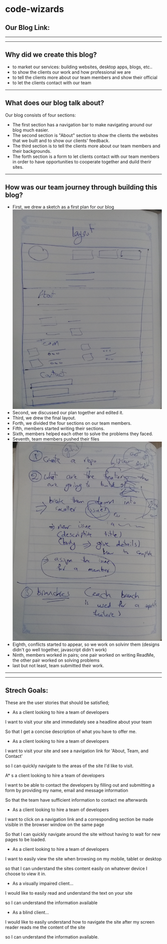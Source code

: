 # code-wizards

## Our Blog Link: 

<hr><hr>

## Why did we create this blog?
* to market our services: building websites, desktop apps, blogs, etc..
* to show the clients our work and how professional we are
* to tell the clients more about our team members and show their official
* to let the clients contact with our team
<hr>


## What does our blog talk about?
Our blog consists of four sections:
* The first section has a navigation bar to make navigating around our blog much easier.
* The second section is "About" section to show the clients the websites that we built and to show our clients' feedback.
* The third section is to tell the clients more about our team members and their backgrounds.
* The forth section is a form to let clients contact with our team members in order to have opportunities to cooperate together and duild therir sites.
<hr>

## How was our team journey through building this blog?
* First, we drew a sketch as a first plan for our blog
![](images/layout.jpg)
* Second, we discussed our plan together and edited it.
* Third, we drew the final layout.
* Forth, we divided the four sections on our team members.
* Fifth, members started writing their sections.
* Sixth, members helped each other to solve the problems they faced.
* Seventh, team members pushed their files
![](images/process.jpg)
* Eighth, conflicts started to appear, so we work on solvinr them (designs didn't go well together, javascript didn't work)
* Ninth, members worked in pairs; one pair worked on writing ReadMe, the other pair worked on solving problems
* last but not least, team submitted their work.
<hr><hr>

## Strech Goals:
These are the user stories that should be satisfied;

* As a client looking to hire a team of developers

I want to visit your site and immediately see a headline about your team

So that I get a concise description of what you have to offer me.

* As a client looking to hire a team of developers

I want to visit your site and see a navigation link for 'About, Team, and Contact'

so I can quickly navigate to the areas of the site I'd like to visit.

A* s a client looking to hire a team of developers

I want to be able to contact the developers by filling out and submitting a form by providing my name, email and message information

So that the team have sufficient information to contact me afterwards

* As a client looking to hire a team of developers

I want to click on a navigation link and a corresponding section be made visible in the browser window on the same page

So that I can quickly navigate around the site without having to wait for new pages to be loaded.

* As a client looking to hire a team of developers

I want to easily view the site when browsing on my mobile, tablet or desktop

so that I can understand the sites content easily on whatever device I choose to view it in.

* As a visually impaired client...

I would like to easily read and understand the text on your site

so I can understand the information available

* As a blind client...

I would like to easily understand how to navigate the site after my screen reader reads me the content of the site

so I can understand the information available.
